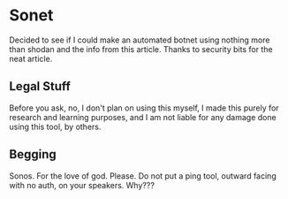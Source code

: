 # Sonet

Decided to see if I could make an automated botnet using nothing more than shodan and the info from this article. Thanks to security bits for the neat article.

## Legal Stuff

Before you ask, no, I don't plan on using this myself, I made this purely for research and learning purposes, and I am not liable for any damage done using this tool, by others. 

## Begging

Sonos. For the love of god. Please. Do not put a ping tool, outward facing with no auth, on your speakers. Why???
